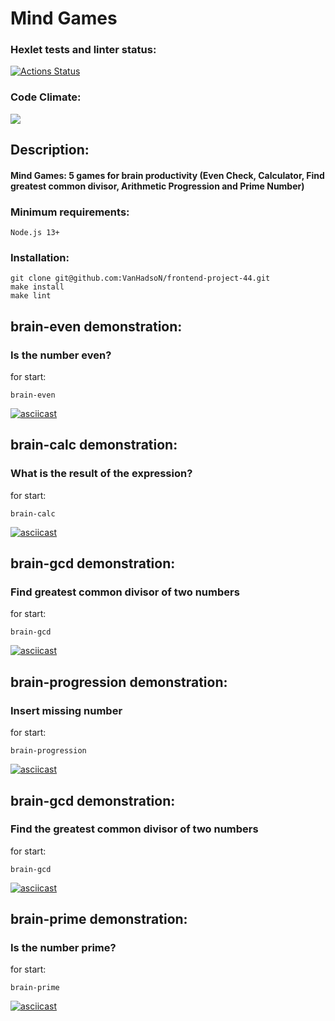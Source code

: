# Mind Games
### Hexlet tests and linter status:
[![Actions Status](https://github.com/VanHadsoN/frontend-project-44/workflows/hexlet-check/badge.svg)](https://github.com/VanHadsoN/frontend-project-44/actions)
### Code Climate:
<a href="https://codeclimate.com/github/VanHadsoN/frontend-project-44/maintainability"><img src="https://api.codeclimate.com/v1/badges/7c5d8b8e71bc4359a1ae/maintainability" /></a>
## Description:
#### Mind Games: 5 games for brain productivity (Even Check, Calculator, Find greatest common divisor, Arithmetic Progression and Prime Number)
### Minimum requirements:
```
Node.js 13+
```
### Installation:
```
git clone git@github.com:VanHadsoN/frontend-project-44.git
make install 
make lint 
```
## brain-even demonstration:
### Is the number even?
for start:
```
brain-even
```
[![asciicast](https://asciinema.org/a/QhVpvC5Ctpa06p7lMYZcDUvPq.svg)](https://asciinema.org/a/QhVpvC5Ctpa06p7lMYZcDUvPq)
## brain-calc demonstration:
### What is the result of the expression?
for start:
```
brain-calc
```
[![asciicast](https://asciinema.org/a/BMYM83bCqtQ6ERewJiytxyntY.svg)](https://asciinema.org/a/BMYM83bCqtQ6ERewJiytxyntY)
## brain-gcd demonstration:
### Find greatest common divisor of two numbers
for start:
```
brain-gcd
```
[![asciicast](https://asciinema.org/a/5hlRGTshfG3t92j6g84J8R2sB.svg)](https://asciinema.org/a/5hlRGTshfG3t92j6g84J8R2sB)
## brain-progression demonstration:
### Insert missing number
for start:
```
brain-progression
```
[![asciicast](https://asciinema.org/a/IlRYeyj5586Ao3uzCz3GbCks9.svg)](https://asciinema.org/a/IlRYeyj5586Ao3uzCz3GbCks9)
## brain-gcd demonstration:
### Find the greatest common divisor of two numbers
for start:
```
brain-gcd
```
[![asciicast](https://asciinema.org/a/5hlRGTshfG3t92j6g84J8R2sB.svg)](https://asciinema.org/a/5hlRGTshfG3t92j6g84J8R2sB)
## brain-prime demonstration:
### Is the number prime?
for start:
```
brain-prime
```
[![asciicast](https://asciinema.org/a/VkffnuZvXI9wDtIZsz37aY9jo.svg)](https://asciinema.org/a/VkffnuZvXI9wDtIZsz37aY9jo)
